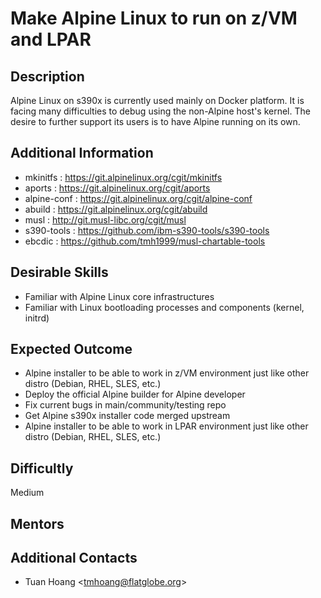# Make Alpine Linux to run on z/VM and LPAR

## Description
Alpine Linux on s390x is currently used mainly on Docker platform. It is facing many difficulties to debug using the non-Alpine host's kernel. The desire to further support its users is to have Alpine running on its own.

## Additional Information
 * mkinitfs    : https://git.alpinelinux.org/cgit/mkinitfs
 * aports      : https://git.alpinelinux.org/cgit/aports
 * alpine-conf : https://git.alpinelinux.org/cgit/alpine-conf
 * abuild      : https://git.alpinelinux.org/cgit/abuild
 * musl        : http://git.musl-libc.org/cgit/musl
 * s390-tools  : https://github.com/ibm-s390-tools/s390-tools 
 * ebcdic      : https://github.com/tmh1999/musl-chartable-tools

## Desirable Skills
 * Familiar with Alpine Linux core infrastructures
 * Familiar with Linux bootloading processes and components (kernel, initrd)

## Expected Outcome
 * Alpine installer to be able to work in z/VM environment just like other distro (Debian, RHEL, SLES, etc.)
 * Deploy the official Alpine builder for Alpine developer
 * Fix current bugs in main/community/testing repo
 * Get Alpine s390x installer code merged upstream
 * Alpine installer to be able to work in LPAR environment just like other distro (Debian, RHEL, SLES, etc.)

## Difficultly
Medium

## Mentors

## Additional Contacts
 * Tuan Hoang \<tmhoang@flatglobe.org\>
